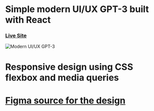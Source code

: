# Simple modern UI/UX GPT-3 built with React

### [Live Site](https://mnikov00.github.io/React-gpt3-website/)

![Modern UI/UX GPT-3](https://i.ibb.co/TR5LW9z/image.png)

# Responsive design using CSS flexbox and media queries
# [Figma source for the design](https://www.figma.com/file/lz9lLpFHMxHm2odnwM3R0z/gpt3?node-id=0%3A15&mode=dev)
